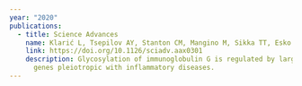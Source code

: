 ```yaml
---
year: "2020"
publications:
  - title: Science Advances
    name: Klarić L, Tsepilov AY, Stanton CM, Mangino M, Sikka TT, Esko T
    link: https://doi.org/10.1126/sciadv.aax0301
    description: Glycosylation of immunoglobulin G is regulated by large network of
      genes pleiotropic with inflammatory diseases.
---
```


